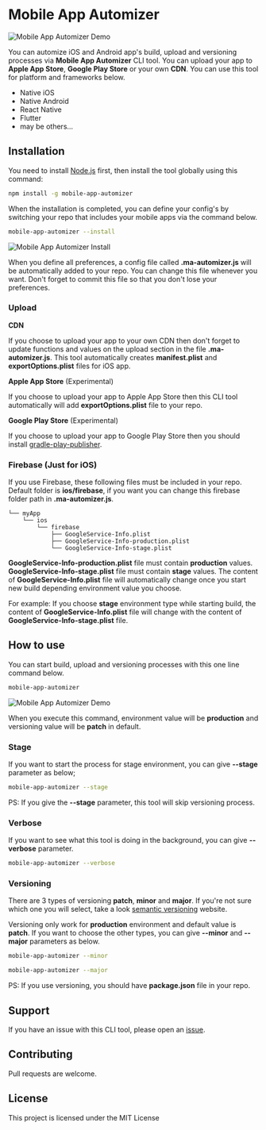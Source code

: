 # Mobile App Automizer

![Mobile App Automizer Demo](img/demo.gif)

You can automize iOS and Android app's build, upload and versioning processes via **Mobile App Automizer** CLI tool. You can upload your app to **Apple App Store**, **Google Play Store** or your own **CDN**. You can use this tool for platform and frameworks below.

- Native iOS
- Native Android
- React Native
- Flutter
- may be others...

## Installation

You need to install [Node.js](https://nodejs.org/en/download/) first, then install the tool globally using this command:

```bash
npm install -g mobile-app-automizer
```

When the installation is completed, you can define your config's by switching your repo that includes your mobile apps via the command below.

```bash
mobile-app-automizer --install
```

![Mobile App Automizer Install](img/install.gif)

When you define all preferences, a config file called **.ma-automizer.js** will be automatically added to your repo. You can change this file whenever you want. Don't forget to commit this file so that you don't lose your preferences.

### Upload

**CDN**

If you choose to upload your app to your own CDN then don't forget to update functions and values on the upload section in the file **.ma-automizer.js**. This tool automatically creates **manifest.plist** and **exportOptions.plist** files for iOS app.

**Apple App Store** (Experimental)

If you choose to upload your app to Apple App Store then this CLI tool automatically will add **exportOptions.plist** file to your repo.

**Google Play Store** (Experimental)

If you choose to upload your app to Google Play Store then you should install [gradle-play-publisher](https://github.com/Triple-T/gradle-play-publisher).

### Firebase (Just for iOS)

If you use Firebase, these following files must be included in your repo. Default folder is **ios/firebase**, if you want you can change this firebase folder path in **.ma-automizer.js**.

```
└── myApp
	└── ios
		└── firebase
			├── GoogleService-Info.plist
			├── GoogleService-Info-production.plist
			└── GoogleService-Info-stage.plist
```

**GoogleService-Info-production.plist** file must contain **production** values. **GoogleService-Info-stage.plist** file must contain **stage** values. The content of **GoogleService-Info.plist** file will automatically change once you start new build depending environment value you choose.

For example: If you choose **stage** environment type while starting build, the content of **GoogleService-Info.plist** file will change with the content of **GoogleService-Info-stage.plist** file.

## How to use

You can start build, upload and versioning processes with this one line command below.

```bash
mobile-app-automizer
```

![Mobile App Automizer Demo](img/demo.gif)

When you execute this command, environment value will be **production** and versioning value will be **patch** in default.

### Stage

If you want to start the process for stage environment, you can give **--stage** parameter as below;

```bash
mobile-app-automizer --stage
```

PS: If you give the **--stage** parameter, this tool will skip versioning process.

### Verbose

If you want to see what this tool is doing in the background, you can give **--verbose** parameter.

```bash
mobile-app-automizer --verbose
```

### Versioning

There are 3 types of versioning **patch**, **minor** and **major**. If you're not sure which one you will select, take a look [semantic versioning](https://semver.org/) website.

Versioning only work for **production** environment and default value is **patch**. If you want to choose the other types, you can give **--minor** and **--major** parameters as below.

```bash
mobile-app-automizer --minor
```

```bash
mobile-app-automizer --major
```

PS: If you use versioning, you should have **package.json** file in your repo.

## Support

If you have an issue with this CLI tool, please open an [issue](https://github.com/Trendyol/mobile-app-automizer/issues).

## Contributing

Pull requests are welcome.

## License

This project is licensed under the MIT License